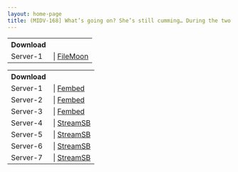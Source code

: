 ```yaml
---
layout: home-page
title: (MIDV-168] What’s going on? She’s still cumming… During the two days she’s at home she wants to be a sex toy – Nao Jinguji
---
```


<table><tbody>
<tr>
<th>Download</th>
</tr>
<tr>
<td>Server-1</td>
<td>| <a href="https://filemoon.sx/e/fm0c9ifeu1ij" target="_blank">FileMoon</a></td>
</tr>
</tbody></table>

<table><tbody>
<tr>
<th>Download</th>
</tr>
<tr>
<td>Server-1</td>
<td>| <a href="https://watchjavnow.xyz/f/x8j2gt57lkz6w7d" target="_blank">Fembed</a></td>
</tr>
<tr>
<td>Server-2</td>
<td>| <a href="https://javhdfree.icu/f/58l21fdlpxm13pw" target="_blank">Fembed</a></td>
</tr>
<tr>
<td>Server-3</td>
<td>| <a href="https://cloudrls.com/f/wjpgdhny4g4mdmk" target="_blank">Fembed</a></td>
</tr>
<tr>
<td>Server-4</td>
<td>| <a href="https://playerls.com/d/ygzb736tk56e.html" target="_blank">StreamSB</a></td>
</tr>
<tr>
<td>Server-5</td>
<td>| <a href="https://sbthe.com/d/f33tnjifz964.html" target="_blank">StreamSB</a></td>
</tr>
<tr>
<td>Server-6</td>
<td>| <a href="https://javside.com/d/8spmlsn2v0qb.html" target="_blank">StreamSB</a></td>
</tr>
<tr>
<td>Server-7</td>
<td>| <a href="https://sbthe.com/d/1n0x7j1auczv.html" target="_blank">StreamSB</a></td>
</tr>
</tbody></table>
